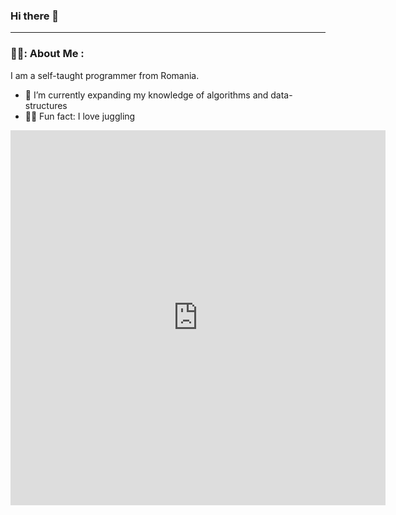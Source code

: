 ### Hi there 👋

---

### 👨‍💻: About Me :

I am a self-taught programmer from Romania. 
- 🌱 I’m currently expanding my knowledge of algorithms and data-structures
- 🤹‍♂️ Fun fact: I love juggling


<iframe width="600" height="600" src="https://ionicabizau.github.io/github-profile-languages/api.html?IongIer" frameborder="0"></iframe>

<!--
**IongIer/IongIer** is a ✨ _special_ ✨ repository because its `README.md` (this file) appears on your GitHub profile.

Here are some ideas to get you started:

- 🔭 I’m currently working on ...
- 🌱 I’m currently learning ...
- 👯 I’m looking to collaborate on ...
- 🤔 I’m looking for help with ...
- 💬 Ask me about ...
- 📫 How to reach me: ...
- 😄 Pronouns: ...
- ⚡ Fun fact: ...
-->
